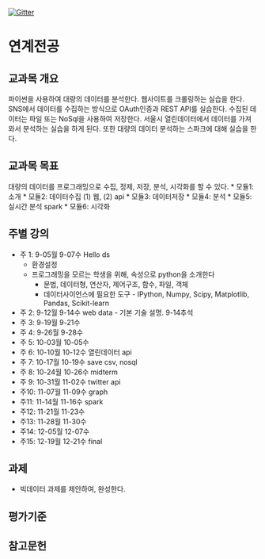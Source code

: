 [![Gitter](https://badges.gitter.im/smu405/s.svg)](https://gitter.im/smu405/s?utm_source=badge&utm_medium=badge&utm_campaign=pr-badge)

# 연계전공

## 교과목 개요
파이썬을 사용하여 대량의 데이터를 분석한다. 웹사이트를 크롤링하는 실습을 한다. SNS에서 데이터를 수집하는 방식으로 OAuth인증과 REST API를 실습한다. 수집된 데이터는 파일 또는 NoSql을 사용하여 저장한다. 서울시 열린데이터에서 데이터를 가져와서 분석하는 실습을 하게 된다. 또한 대량의 데이터 분석하는 스파크에 대해 실습을 한다.

## 교과목 목표
대량의 데이터를 프로그래밍으로 수집, 정제, 저장, 분석, 시각화를 할 수 있다.
    * 모듈1: 소개
    * 모듈2: 데이터수집 (1) 웹, (2) api
    * 모듈3: 데이터저장
    * 모듈4: 분석
    * 모듈5: 실시간 분석 spark
    * 모듈6: 시각화

## 주별 강의

* 주 1:  9-05월  9-07수 Hello ds
    * 환경설정
    * 프로그래밍을 모르는 학생을 위해, 속성으로 python을 소개한다
        * 문법, 데이터형, 연산자, 제어구조, 함수, 파일, 객체
        * 데이터사이언스에 필요한 도구 - IPython, Numpy, Scipy, Matplotlib, Pandas, Scikit-learn
* 주 2:  9-12월  9-14수 web data - 기본 기술 설명. 9-14추석
* 주 3:  9-19월  9-21수 
* 주 4:  9-26월  9-28수 
* 주 5: 10-03월 10-05수 
* 주 6: 10-10월 10-12수 열린데이터 api
* 주 7: 10-17월 10-19수 save csv, nosql
* 주 8: 10-24월 10-26수 midterm
* 주 9: 10-31월 11-02수 twitter api
* 주10: 11-07월 11-09수 graph 
* 주11: 11-14월 11-16수 spark
* 주12: 11-21월 11-23수 
* 주13: 11-28월 11-30수 
* 주14: 12-05월 12-07수 
* 주15: 12-19월 12-21수 final


## 과제
* 빅데이터 과제를 제안하여, 완성한다.

## 평가기준


## 참고문헌

